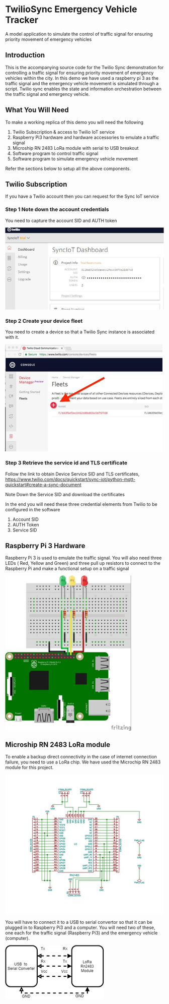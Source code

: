 # TwilioSync Emergency Vehicle Tracker

A model application to simulate the control of traffic signal for ensuring priority movement of emergency vehicles


## Introduction
This is the accompanying source code for the Twilio Sync demonstration for controlling a traffic signal for ensuring priority movement of emergency vehicles within the city. In this demo we have used a raspberry pi 3 as the traffic signal and the emergency vehicle movement is simulated through a script. Twilio sync enables the state and information orchestration between the traffic signal and emergency vehicle.

## What You Will Need

To make a working replica of this demo you will need the following

1. Twilio Subscription & access to Twilio IoT service
2. Raspberry Pi3 hardware and hardware accessories to emulate a traffic signal 
3. Microship RN 2483 LoRa module with serial to USB breakout
4. Software program to control traffic signal
5. Software program to simulate emergency vehicle movement

Refer the sections below to setup all the above components.


## Twilio Subscription

If you have a Twilio account then you can request for the Sync IoT service

### Step 1 Note down the account credentials
You need to capture the account SID and AUTH token 

<img src=screenshots/pic-1.jpg>

### Step 2 Create your device fleet

You need to create a device so that a Twilio Sync instance is associated with it. 

<img src=screenshots/pic-2.jpg>

### Step 3 Retrieve the service id and TLS certificate

Follow the link to obtain Device Service SID and TLS certificates,
https://www.twilio.com/docs/quickstart/sync-iot/python-mqtt-quickstart#create-a-sync-document

Note Down the Service SID and download the certificates

In the end you will need these three credential elements from Twilio to be configured in the software
1. Account SID
2. AUTH Token
3. Service SID

## Raspberry Pi 3 Hardware

Raspberry Pi 3 is used to emulate the traffic signal. You will also need three LEDs ( Red, Yellow and Green) and three pull up resistors to connect to the Raspberry Pi and make a functional setup on a traffic signal

<img src=screenshots/pic-3.jpg width=400>

## Microship RN 2483 LoRa module

To enable a backup direct connectivity in the case of internet connection failure, you need to use a LoRa chip. We have used the Microchip RN 2483 module for this project.

<img src=screenshots/pic-4.jpg>

You will have to connect it to a USB to serial convertor so that it can be plugged in to Raspberry Pi3 and a computer. You will need two of these, one each for the traffic signal (Raspberry Pi3) and the emergency vehicle (computer).

<img src=screenshots/pic-5.jpg>

